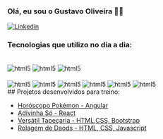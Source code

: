 ### Olá, eu sou o Gustavo Oliveira 🙋‍♂️
[![Linkedin](	https://img.shields.io/badge/LinkedIn-0077B5?style=for-the-badge&logo=linkedin&logoColor=white
)](https://www.linkedin.com/in/gustavohenriqueoliveira/)

### Tecnologias que utilizo no dia a dia:

<div style="display: inline_block">
    <br>
        <img align="center" alt="html5" src="https://img.shields.io/badge/Angular-DD0031?style=for-the-badge&logo=angular&logoColor=white"/>
        <img align="center" alt="html5" src="https://img.shields.io/badge/React-20232A?style=for-the-badge&logo=react&logoColor=61DAFB"/>
        <img align="center" alt="html5" src="https://img.shields.io/badge/Bootstrap-563D7C?style=for-the-badge&logo=bootstrap&logoColor=white"/>
    <br><br>
    <img align="center" alt="html5" src="https://img.shields.io/badge/HTML5-E34F26?style=for-the-badge&logo=html5&logoColor=white"/>
    <img align="center" alt="html5" src="https://img.shields.io/badge/CSS3-1572B6?style=for-the-badge&logo=css3&logoColor=white"/>
    <img align="center" alt="html5" src="https://img.shields.io/badge/Sass-CC6699?style=for-the-badge&logo=sass&logoColor=white"/>
    <img align="center" alt="html5" src="https://img.shields.io/badge/JavaScript-323330?style=for-the-badge&logo=javascript&logoColor=F7DF1E"/>
    <img align="center" alt="html5" src="https://img.shields.io/badge/Node.js-43853D?style=for-the-badge&logo=node.js&logoColor=white"/>
    <img align="center" alt="html5" src="https://img.shields.io/badge/TypeScript-007ACC?style=for-the-badge&logo=typescript&logoColor=white"/>
</div>
## Projetos desenvolvidos para treino:

- [Horóscopo Pokémon - Angular](https://gustavohdo.github.io/HoroscopoPokemon/) <br>
- [Adivinha Só - React](https://gustavohdo.github.io/Adivinha/) <br>
- [Versátil Tapeçaria - HTML,CSS, Bootstrap](https://gustavohdo.github.io/versatil-tapecaria/)<br>
- [Rolagem de Daods - HTML, CSS, Javascript](https://gustavohdo.github.io/rolagemDados/)
